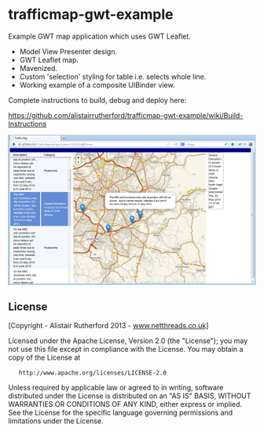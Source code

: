 trafficmap-gwt-example
======================

Example GWT map application which uses GWT Leaflet.

- Model View Presenter design.
- GWT Leaflet map.
- Mavenized.
- Custom 'selection' styling for table i.e. selects whole line.
- Working example of a composite UIBinder view.

Complete instructions to build, debug and deploy here:

https://github.com/alistairrutherford/trafficmap-gwt-example/wiki/Build-Instructions

![Example](https://github.com/alistairrutherford/images/raw/master/trafficmap-gwt-example.png) 

License
--------
[Copyright - Alistair Rutherford 2013 - www.netthreads.co.uk]

Licensed under the Apache License, Version 2.0 (the "License");
   you may not use this file except in compliance with the License.
   You may obtain a copy of the License at

       http://www.apache.org/licenses/LICENSE-2.0

   Unless required by applicable law or agreed to in writing, software
   distributed under the License is distributed on an "AS IS" BASIS,
   WITHOUT WARRANTIES OR CONDITIONS OF ANY KIND, either express or implied.
   See the License for the specific language governing permissions and
   limitations under the License.


